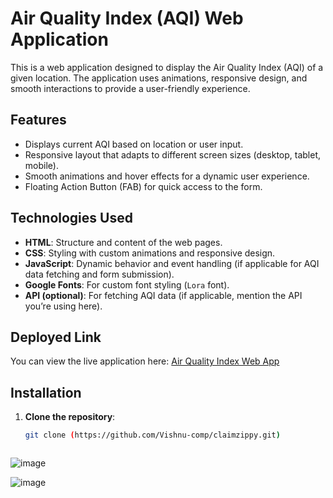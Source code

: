 # Air Quality Index (AQI) Web Application

This is a web application designed to display the Air Quality Index (AQI) of a given location. The application uses animations, responsive design, and smooth interactions to provide a user-friendly experience.

## Features
- Displays current AQI based on location or user input.
- Responsive layout that adapts to different screen sizes (desktop, tablet, mobile).
- Smooth animations and hover effects for a dynamic user experience.
- Floating Action Button (FAB) for quick access to the form.

## Technologies Used
- **HTML**: Structure and content of the web pages.
- **CSS**: Styling with custom animations and responsive design.
- **JavaScript**: Dynamic behavior and event handling (if applicable for AQI data fetching and form submission).
- **Google Fonts**: For custom font styling (`Lora` font).
- **API (optional)**: For fetching AQI data (if applicable, mention the API you’re using here).

## Deployed Link
You can view the live application here: [Air Quality Index Web App](https://claimzippy-psi.vercel.app/)


## Installation

1. **Clone the repository**:

   ```bash
   git clone (https://github.com/Vishnu-comp/claimzippy.git)



![image](https://github.com/user-attachments/assets/4241b59b-5d82-4486-969a-5449d83b2c1f)


![image](https://github.com/user-attachments/assets/e8fd56ba-60f7-47e1-b8c4-958868cd2002)


